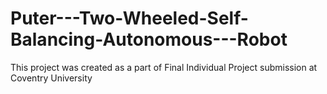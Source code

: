 # Puter---Two-Wheeled-Self-Balancing-Autonomous---Robot

This project was created as a part of Final Individual Project submission at Coventry University
